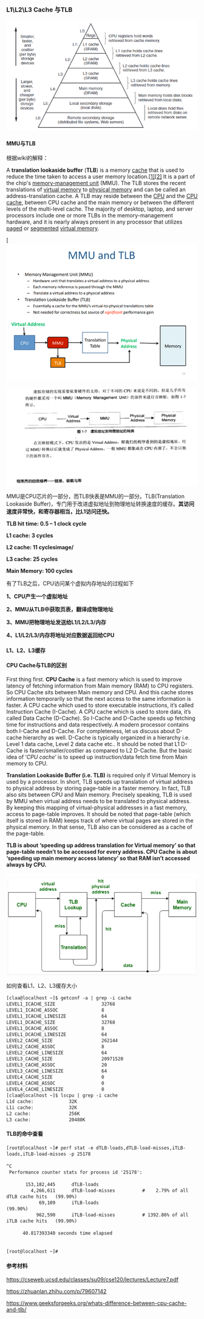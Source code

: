 ###  L1\L2\L3 Cache 与TLB

![image-20200914120423687](./cache.png)

#### MMU与TLB

根据wiki的解释：

A **translation lookaside buffer** (**TLB**) is a memory [cache](https://en.wikipedia.org/wiki/CPU_cache) that is used to reduce the time taken to access a user memory location.[[1\]](https://en.wikipedia.org/wiki/Translation_lookaside_buffer#cite_note-tlbsurvey-1)[[2\]](https://en.wikipedia.org/wiki/Translation_lookaside_buffer#cite_note-ostep-1-2) It is a part of the chip's [memory-management unit](https://en.wikipedia.org/wiki/Memory_management_unit) (MMU). The TLB stores the recent translations of [virtual memory](https://en.wikipedia.org/wiki/Virtual_memory) to [physical memory](https://en.wikipedia.org/wiki/Physical_memory) and can be called an address-translation cache. A TLB may reside between the [CPU](https://en.wikipedia.org/wiki/Central_processing_unit) and the [CPU cache](https://en.wikipedia.org/wiki/CPU_cache), between CPU cache and the main memory or between the different levels of the multi-level cache. The majority of desktop, laptop, and server processors include one or more TLBs in the memory-management hardware, and it is nearly always present in any processor that utilizes [paged](https://en.wikipedia.org/wiki/Paging) or [segmented](https://en.wikipedia.org/wiki/Memory_segmentation) [virtual memory](https://en.wikipedia.org/wiki/Virtual_memory).

[![MMU与TLB](image/01-02.png)

![MMU与TLB](image/01-03.png)

MMU是CPU芯片的一部分，而TLB快表是MMU的一部分。TLB(Translation Lookaside Buffer)，专门用于改进虚拟地址到物理地址转换速度的缓存。**其访问速度非常快，和寄存器相当，比L1访问还快。**

**TLB hit time: 0.5 – 1 clock cycle**

**L1 cache: 3 cycles**

**L2 cache: 11 cyclesimage/**

**L3 cache: 25 cycles**

**Main Memory: 100 cycles**

有了TLB之后，CPU访问某个虚拟内存地址的过程如下

**1、CPU产生一个虚拟地址**

**2、MMU从TLB中获取页表，翻译成物理地址**

**3、MMU把物理地址发送给L1/L2/L3/内存**

**4、L1/L2/L3/内存将地址对应数据返回给CPU**

#### L1、L2、L3缓存

#### CPU Cache与TLB的区别

First thing first. **CPU Cache** is a fast memory which is used to improve latency of fetching information from Main memory (RAM) to CPU registers. So CPU Cache sits between Main memory and CPU. And this cache stores information temporarily so that the next access to the same information is faster. A CPU cache which used to store executable instructions, it’s called Instruction Cache (I-Cache). A CPU cache which is used to store data, it’s called Data Cache (D-Cache). So I-Cache and D-Cache speeds up fetching time for instructions and data respectively. A modern processor contains both I-Cache and D-Cache. For completeness, let us discuss about D-cache hierarchy as well. D-Cache is typically organized in a hierarchy i.e. Level 1 data cache, Level 2 data cache etc.. It should be noted that L1 D-Cache is faster/smaller/costlier as compared to L2 D-Cache. But the basic idea of ‘*CPU cache*‘ is to speed up instruction/data fetch time from Main memory to CPU.

**Translation Lookaside Buffer (i.e. TLB)** is required only if Virtual Memory is used by a processor. In short, TLB speeds up translation of virtual address to physical address by storing page-table in a faster memory. In fact, TLB also sits between CPU and Main memory. Precisely speaking, TLB is used by MMU when virtual address needs to be translated to physical address. By keeping this mapping of virtual-physical addresses in a fast memory, access to page-table improves. It should be noted that page-table (which itself is stored in RAM) keeps track of where virtual pages are stored in the physical memory. In that sense, TLB also can be considered as a cache of the page-table.

**TLB is about ‘speeding up address translation for Virtual memory’ so that page-table needn’t to be accessed for every address. CPU Cache is about ‘speeding up main memory access latency’ so that RAM isn’t accessed always by CPU.**

![Cache与TLB](image/01-04.png)

如何查看L1、L2、L3缓存大小

```
[claa@localhost ~]$ getconf -a | grep -i cache
LEVEL1_ICACHE_SIZE                 32768
LEVEL1_ICACHE_ASSOC                8
LEVEL1_ICACHE_LINESIZE             64
LEVEL1_DCACHE_SIZE                 32768
LEVEL1_DCACHE_ASSOC                8
LEVEL1_DCACHE_LINESIZE             64
LEVEL2_CACHE_SIZE                  262144
LEVEL2_CACHE_ASSOC                 8
LEVEL2_CACHE_LINESIZE              64
LEVEL3_CACHE_SIZE                  20971520
LEVEL3_CACHE_ASSOC                 20
LEVEL3_CACHE_LINESIZE              64
LEVEL4_CACHE_SIZE                  0
LEVEL4_CACHE_ASSOC                 0
LEVEL4_CACHE_LINESIZE              0
[claa@localhost ~]$ lscpu | grep -i cache
L1d cache:             32K
L1i cache:             32K
L2 cache:              256K
L3 cache:              20480K
```

#### TLB的命中查看

```
[root@localhost ~]# perf stat -e dTLB-loads,dTLB-load-misses,iTLB-loads,iTLB-load-misses -p 25178

^C
 Performance counter stats for process id '25178':

       153,182,445      dTLB-loads
         4,266,611      dTLB-load-misses          #    2.79% of all dTLB cache hits   (99.90%)
            69,109      iTLB-loads                                                    (99.90%)
           962,590      iTLB-load-misses          # 1392.86% of all iTLB cache hits   (99.90%)

      40.817393340 seconds time elapsed


[root@localhost ~]#
```

#### 参考材料

https://cseweb.ucsd.edu/classes/su09/cse120/lectures/Lecture7.pdf

https://zhuanlan.zhihu.com/p/79607142

https://www.geeksforgeeks.org/whats-difference-between-cpu-cache-and-tlb/
